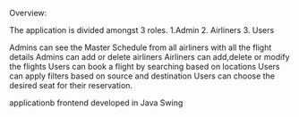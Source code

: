 Overview:

The application is divided amongst 3 roles. 
1.Admin
2. Airliners 
3. Users 

Admins can see the Master Schedule from all airliners with all the flight details
Admins can add or delete airliners
Airliners can add,delete or modify the flights
Users can book a flight by searching based on locations
Users can apply filters based on source and destination
Users can choose the desired seat for their reservation.

applicationb frontend developed in Java Swing